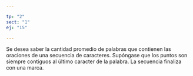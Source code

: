 ```yaml
---

tp: "2"
sect: "1"
ej: "15"

---
```


Se desea saber la cantidad promedio de palabras que contienen las oraciones de una secuencia de caracteres.  Supóngase que los puntos son siempre contiguos al último caracter de la palabra. La secuencia finaliza con una marca.